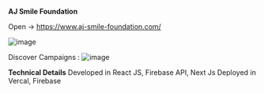 **AJ Smile Foundation**  

Open -> https://www.aj-smile-foundation.com/

![image](https://github.com/user-attachments/assets/6f99e423-2cbc-40f8-b7d0-d45bc031eaa0)

Discover Campaigns : 
![image](https://github.com/user-attachments/assets/73b0da5c-b8ec-4335-a7a7-c63ce02e0c73)


**Technical Details**
Developed in React JS, Firebase API, Next Js
Deployed in Vercal, Firebase 

